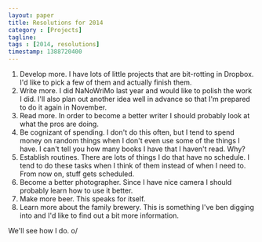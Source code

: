 ```yaml
---
layout: paper
title: Resolutions for 2014
category : [Projects]
tagline: 
tags : [2014, resolutions]
timestamp: 1388720400
---
```

1. Develop more. I have lots of little projects that are bit-rotting in Dropbox. I'd like to pick a few of them and actually finish them.
2. Write more. I did NaNoWriMo last year and would like to polish the work I did. I'll also plan out another idea well in advance so that I'm prepared to do it again in November.
3. Read more. In order to become a better writer I should probably look at what the pros are doing.
4. Be cognizant of spending. I don't do this often, but I tend to spend money on random things when I don't even use some of the things I have. I can't tell you how many books I have that I haven't read. Why?
5. Establish routines. There are lots of things I do that have no schedule. I tend to do these tasks when I think of them instead of when I need to. From now on, stuff gets scheduled.
6. Become a better photographer. Since I have nice camera I should probably learn how to use it better.
7. Make more beer. This speaks for itself.
8. Learn more about the family brewery. This is something I've ben digging into and I'd like to find out a bit more information.

We'll see how I do. o/